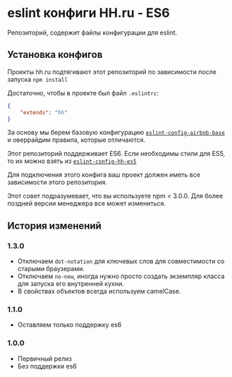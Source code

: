 # eslint конфиги HH.ru - ES6

Репозиторий, содержит файлы конфигурации для eslint.

## Установка конфигов

Проекты hh.ru подтягивают этот репозиторий по зависимости после запуска `npm install`

Достаточно, чтобы в проекте был файл `.eslintrc`:

```json
{
    "extends": "hh"
}
```

За основу мы берем базовую конфигурацию [`eslint-config-airbnb-base`](https://github.com/airbnb/javascript/tree/master/packages/eslint-config-airbnb-base) и оверрайдим правила, которые отличаются.

Этот репозиторий поддерживает ES6. Если необходимы стили для ES5, то их можно взять из [`eslint-config-hh-es5`](https://github.com/hhru/eslint-config-hh-es5)

Для подключения этого конфига ваш проект должен иметь все зависимости этого репозитория.

Этот совет подразумевает, что вы используете npm < 3.0.0. Для более поздней версии менеджера все может измениться.

## История изменений

### 1.3.0

* Отключаем `dot-notation` для ключевых слов для совместимости со старыми браузерами.
* Отключаем `no-new`, иногда нужно просто создать экземпляр класса для запуска его внутренней кухни.
* В свойствах объектов всегда используем camelCase.

### 1.1.0

* Оставляем только поддержку es6

### 1.0.0

* Первичный релиз
* Без поддержки es6

